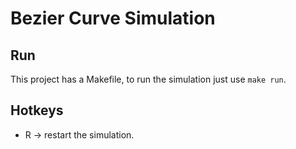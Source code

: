 # Bezier Curve Simulation

## Run
This project has a Makefile, to run the simulation just use `make run`.

## Hotkeys
- R &rarr; restart the simulation.
